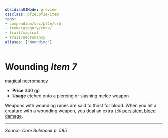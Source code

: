 ```yaml
---
obsidianUIMode: preview
cssclass: pf2e,pf2e-item
tags:
- compendium/src/pf2e/crb
- item/category/rune/
- trait/magical
- trait/necromancy
aliases: ["Wounding"]
---
```

# Wounding *Item 7*  
[magical](magical.md "Magical Item Trait")  [necromancy](necromancy.md "Necromancy School Trait")  

- **Price** 340 gp
- **Usage** etched onto a piercing or slashing melee weapon

Weapons with wounding runes are said to thirst for blood. When you hit a creature with a wounding weapon, you deal an extra `1d6` [persistent bleed damage](conditions.md#Persistent%20Damage).


---
*Source: Core Rulebook p. 585*